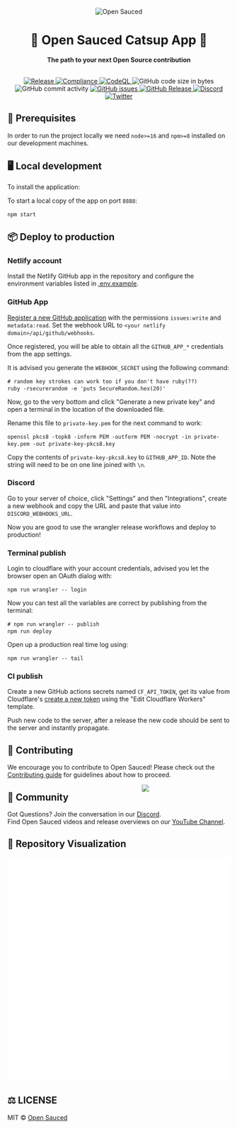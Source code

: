 <div align="center">
  <br>
  <img alt="Open Sauced" src="https://i.ibb.co/7jPXt0Z/logo1-92f1a87f.png" width="300px">
  <h1>🍕 Open Sauced Catsup App 🍕</h1>
  <strong>The path to your next Open Source contribution</strong>
</div>
<br>
<p align="center">
  <a href="https://github.com/open-sauced/catsup-app/actions/workflows/release.yml">
    <img src="https://github.com/open-sauced/catsup-app/actions/workflows/release.yml/badge.svg" alt="Release" style="max-width: 100%;">
  </a>
  <a href="https://github.com/open-sauced/catsup-app/actions/workflows/compliance.yml">
    <img src="https://github.com/open-sauced/catsup-app/actions/workflows/compliance.yml/badge.svg" alt="Compliance" style="max-width: 100%;">
  </a>
  <a href="https://github.com/open-sauced/catsup-app/actions/workflows/codeql-analysis.yml">
    <img src="https://github.com/open-sauced/catsup-app/actions/workflows/codeql-analysis.yml/badge.svg" alt="CodeQL" style="max-width: 100%;">
  </a>
  <img src="https://img.shields.io/github/languages/code-size/open-sauced/catsup-app" alt="GitHub code size in bytes">
  <img src="https://img.shields.io/github/commit-activity/w/open-sauced/catsup-app" alt="GitHub commit activity">
  <a href="https://github.com/open-sauced/catsup-app/issues">
    <img src="https://img.shields.io/github/issues/open-sauced/catsup-app" alt="GitHub issues">
  </a>
  <a href="https://github.com/open-sauced/catsup-app/releases">
    <img src="https://img.shields.io/github/v/release/open-sauced/catsup-app.svg?style=flat" alt="GitHub Release">
  </a>
  <a href="https://discord.gg/U2peSNf23P">
    <img src="https://img.shields.io/discord/714698561081704529.svg?label=&logo=discord&logoColor=ffffff&color=7389D8&labelColor=6A7EC2" alt="Discord">
  </a>
  <a href="https://twitter.com/saucedopen">
    <img src="https://img.shields.io/twitter/follow/saucedopen?label=Follow&style=social" alt="Twitter">
  </a>
</p>

## 📖 Prerequisites

In order to run the project locally we need `node>=16` and `npm>=8` installed on our development machines.

## 🖥️ Local development

To install the application:

To start a local copy of the app on port `8888`:

```shell
npm start
```

## 📦 Deploy to production

### Netlify account

Install the Netlify GitHub app in the repository and configure the environment variables
listed in [.env.example](.env.example).

### GitHub App

[Register a new GitHub application](https://docs.github.com/en/apps/creating-github-apps/registering-a-github-app/registering-a-github-app) with the permissions `issues:write` and `metadata:read`. Set the webhook URL to `<your netlify domain>/api/github/webhooks`.

Once registered, you will be able to obtain all the `GITHUB_APP_*` credentials from the app settings.

It is advised you generate the `WEBHOOK_SECRET` using the following command:

```shell
# random key strokes can work too if you don't have ruby(??)
ruby -rsecurerandom -e 'puts SecureRandom.hex(20)'
```

Now, go to the very bottom and click "Generate a new private key" and open a terminal in the location of the downloaded file.

Rename this file to `private-key.pem` for the next command to work:

```shell
openssl pkcs8 -topk8 -inform PEM -outform PEM -nocrypt -in private-key.pem -out private-key-pkcs8.key
```

Copy the contents of `private-key-pkcs8.key` to `GITHUB_APP_ID`. Note the
string will need to be on one line joined with `\n`.

### Discord

Go to your server of choice, click "Settings" and then "Integrations", create a new webhook and copy the URL and paste that value into `DISCORD_WEBHOOKS_URL`.

Now you are good to use the wrangler release workflows and deploy to production!

### Terminal publish

Login to cloudflare with your account credentials, advised you let the browser open an OAuth dialog with:

```shell
npm run wrangler -- login
```

Now you can test all the variables are correct by publishing from the terminal:

```shell
# npm run wrangler -- publish
npm run deploy
```

Open up a production real time log using:

```shell
npm run wrangler -- tail
```

### CI publish

Create a new GitHub actions secrets named `CF_API_TOKEN`, get its value from Cloudflare's [create a new token](https://dash.cloudflare.com/profile/api-tokens) using the "Edit Cloudflare Workers" template.

Push new code to the server, after a release the new code should be sent to the server and instantly propagate.

## 🤝 Contributing

We encourage you to contribute to Open Sauced! Please check out the [Contributing guide](https://docs.opensauced.pizza/contributing/introduction-to-contributing/) for guidelines about how to proceed.

<img align="right" src="https://i.ibb.co/CJfW18H/ship.gif" width="200"/>

## 🍕 Community

Got Questions? Join the conversation in our [Discord](https://discord.gg/U2peSNf23P).  
Find Open Sauced videos and release overviews on our [YouTube Channel](https://www.youtube.com/channel/UCklWxKrTti61ZCROE1e5-MQ).

## 🎦 Repository Visualization

[![Visualization of this repository](./public/diagram.svg)
](./src)

## ⚖️ LICENSE

MIT © [Open Sauced](LICENSE)
